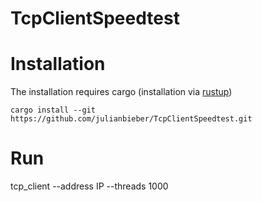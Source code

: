 # TcpClientSpeedtest


# Installation

The installation requires cargo (installation via [rustup](https://rustup.rs/))

```
cargo install --git https://github.com/julianbieber/TcpClientSpeedtest.git
```

# Run

tcp_client --address IP --threads 1000

